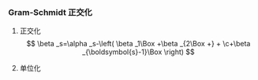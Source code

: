 ### Gram-Schmidt 正交化
1. 正交化
$$
\beta _s=\alpha _s-\left( \beta _1\Box +\beta _{2\Box +} + \c+\beta _{\boldsymbol{s}-1}\Box \right) 
$$

2. 单位化
